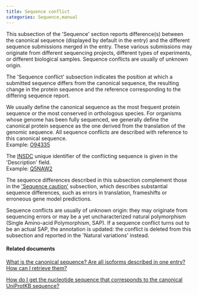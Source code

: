 ```yaml
---
title: Sequence conflict
categories: Sequence,manual
---
```


This subsection of the 'Sequence' section reports difference(s) between the canonical sequence (displayed by default in the entry) and the different sequence submissions merged in the entry. These various submissions may originate from different sequencing projects, different types of experiments, or different biological samples. Sequence conflicts are usually of unknown origin.

The 'Sequence conflict' subsection indicates the position at which a submitted sequence differs from the canonical sequence, the resulting change in the protein sequence and the reference corresponding to the differing sequence report.

We usually define the canonical sequence as the most frequent protein sequence or the most conserved in orthologous species. For organisms whose genome has been fully sequenced, we generally define the canonical protein sequence as the one derived from the translation of the genomic sequence. All sequence conflicts are described with reference to this canonical sequence.  
Example: [O94335](https://www.uniprot.org/uniprotkb/o94335#sequences)

The [INSDC](http://www.insdc.org/) unique identifier of the conflicting sequence is given in the 'Description' field.  
Example: [Q5NAW2](https://www.uniprot.org/uniprotkb/q5naw2#sequences)

The sequence differences described in this subsection complement those in the ['Sequence caution'](https://www.uniprot.org/help/sequence_caution) subsection, which describes substantial sequence differences, such as errors in translation, frameshifts or erroneous gene model predictions.

Sequence conflicts are usually of unknown origin: they may originate from sequencing errors or may be a yet uncharacterized natural polymorphism (Single Amino-acid Polymorphism, SAP). If a sequence conflict turns out to be an actual SAP, the annotation is updated: the conflict is deleted from this subsection and reported in the 'Natural variations' instead.

#### Related documents

[What is the canonical sequence? Are all isoforms described in one entry? How can I retrieve them?](http://www.uniprot.org/help/canonical%5Fand%5Fisoforms)

[How do I get the nucleotide sequence that corresponds to the canonical UniProtKB sequence?](http://www.uniprot.org/help/canonical%5Fnucleotide)
